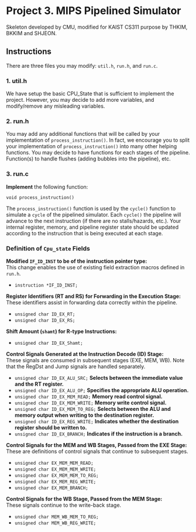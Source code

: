 # Project 3. MIPS Pipelined Simulator
Skeleton developed by CMU,
modified for KAIST CS311 purpose by THKIM, BKKIM and SHJEON.

## Instructions
There are three files you may modify: `util.h`, `run.h`, and `run.c`.

### 1. util.h

We have setup the basic CPU\_State that is sufficient to implement the project.
However, you may decide to add more variables, and modify/remove any misleading variables.

### 2. run.h

You may add any additional functions that will be called by your implementation of `process_instruction()`.
In fact, we encourage you to split your implementation of `process_instruction()` into many other helping functions.
You may decide to have functions for each stages of the pipeline.
Function(s) to handle flushes (adding bubbles into the pipeline), etc.

### 3. run.c

**Implement** the following function:

    void process_instruction()

The `process_instruction()` function is used by the `cycle()` function to simulate a `cycle` of the pipelined simulator.
Each `cycle()` the pipeline will advance to the next instruction (if there are no stalls/hazards, etc.).
Your internal register, memory, and pipeline register state should be updated according to the instruction
that is being executed at each stage.

### Definition of `Cpu_state` Fields

**Modified `IF_ID_INST` to be of the instruction pointer type:**  
This change enables the use of existing field extraction macros defined in `run.h`.

- `instruction *IF_ID_INST;`

**Register Identifiers (RT and RS) for Forwarding in the Execution Stage:**  
These identifiers assist in forwarding data correctly within the pipeline.

- `unsigned char ID_EX_RT;`
- `unsigned char ID_EX_RS;`

**Shift Amount (`shamt`) for R-type Instructions:**
- `unsigned char ID_EX_Shamt;`

**Control Signals Generated at the Instruction Decode (ID) Stage:**  
These signals are consumed in subsequent stages (EXE, MEM, WB). Note that the RegDst and Jump signals are handled separately.

- `unsigned char ID_EX_ALU_SRC;` **Selects between the immediate value and the RT register.**
- `unsigned char ID_EX_ALU_OP;` **Specifies the appropriate ALU operation.**
- `unsigned char ID_EX_MEM_READ;` **Memory read control signal.**
- `unsigned char ID_EX_MEM_WRITE;` **Memory write control signal.**
- `unsigned char ID_EX_MEM_TO_REG;` **Selects between the ALU and memory output when writing to the destination register.**
- `unsigned char ID_EX_REG_WRITE;` **Indicates whether the destination register should be written to.**
- `unsigned char ID_EX_BRANCH;` **Indicates if the instruction is a branch.**

**Control Signals for the MEM and WB Stages, Passed from the EXE Stage:**  
These are definitions of control signals that continue to subsequent stages.

- `unsigned char EX_MEM_MEM_READ;`
- `unsigned char EX_MEM_MEM_WRITE;`
- `unsigned char EX_MEM_MEM_TO_REG;`
- `unsigned char EX_MEM_REG_WRITE;`
- `unsigned char EX_MEM_BRANCH;`

**Control Signals for the WB Stage, Passed from the MEM Stage:**  
These signals continue to the write-back stage.

- `unsigned char MEM_WB_MEM_TO_REG;`
- `unsigned char MEM_WB_REG_WRITE;`
